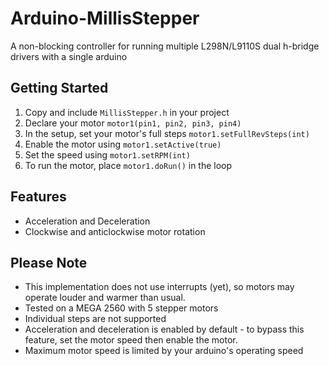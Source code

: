 # Arduino-MillisStepper
A non-blocking controller for running multiple L298N/L9110S dual h-bridge drivers with a single arduino

## Getting Started
1. Copy and include `MillisStepper.h` in your project
2. Declare your motor `motor1(pin1, pin2, pin3, pin4)`
3. In the setup, set your motor's full steps `motor1.setFullRevSteps(int)`
4. Enable the motor using `motor1.setActive(true)`
5. Set the speed using `motor1.setRPM(int)`
6. To run the motor, place `motor1.doRun()` in the loop

## Features
- Acceleration and Deceleration
- Clockwise and anticlockwise motor rotation

## Please Note
- This implementation does not use interrupts (yet), so motors may operate louder and warmer than usual.
- Tested on a MEGA 2560 with 5 stepper motors
- Individual steps are not supported
- Acceleration and deceleration is enabled by default - to bypass this feature, set the motor speed then enable the motor.
- Maximum motor speed is limited by your arduino's operating speed

